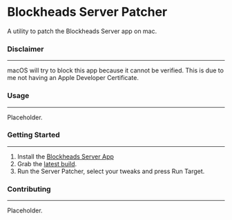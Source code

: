 # Blockheads Server Patcher

A utility to patch the Blockheads Server app on mac.

### Disclaimer

---

macOS will try to block this app because it cannot be verified. This is due to me not having an Apple Developer Certificate.

### Usage

---

Placeholder.

### Getting Started

---

1. Install the [Blockheads Server App](https://apps.apple.com/us/app/blockheadsserver/id662633568?mt=12BlockheadsServer)
2. Grab the [latest build](https://github.com/floofyplasma/bh-server-patcher/releases/latest).
3. Run the Server Patcher, select your tweaks and press Run Target.

### Contributing

---

Placeholder.
